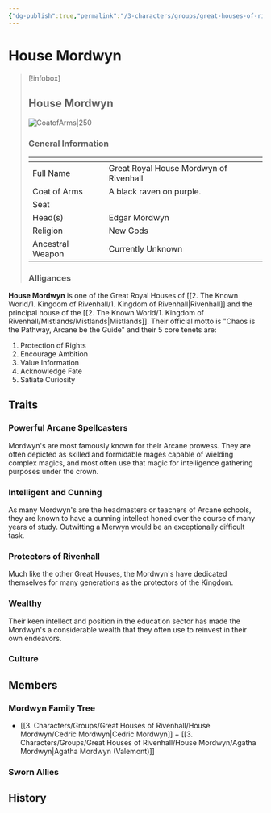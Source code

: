 ```yaml
---
{"dg-publish":true,"permalink":"/3-characters/groups/great-houses-of-rivenhall/house-mordwyn/house-mordwyn/"}
---
```


# House Mordwyn
> [!infobox] 
> ## House Mordwyn
> ![CoatofArms|250](https://i.imgur.com/Lcwyvn0.png)
> ### General Information
> <table><thead><tr><th colspan="2"></th></tr></thead><tbody><tr><td>Full Name</td><td>Great Royal House Mordwyn of Rivenhall</td></tr><tr><td>Coat of Arms</td><td>A black raven on purple. </td></tr><tr><td>Seat</td><td></td></tr><tr><td>Head(s)</td><td>Edgar Mordwyn</td></tr><tr><td>Religion</td><td> New Gods</td></tr><tr><td>Ancestral Weapon</td><td>Currently Unknown</td></tr></tbody></table>
><h3> Alligances </h3>

**House Mordwyn** is one of the Great Royal Houses of [[2. The Known World/1. Kingdom of Rivenhall/1. Kingdom of Rivenhall\|Rivenhall]] and the principal house of the [[2. The Known World/1. Kingdom of Rivenhall/Mistlands/Mistlands\|Mistlands]]. Their official motto is "Chaos is the Pathway, Arcane be the Guide" and their 5 core tenets are: 
1. Protection of Rights
2. Encourage Ambition 
3. Value Information 
4. Acknowledge Fate
5. Satiate Curiosity

## Traits
### Powerful Arcane Spellcasters
Mordwyn's are most famously known for their Arcane prowess. They are often depicted as skilled and formidable mages capable of wielding complex magics, and most often use that magic for intelligence gathering purposes under the crown. 

### Intelligent and Cunning
As many Mordwyn's are the headmasters or teachers of Arcane schools, they are known to have a cunning intellect honed over the course of many years of study. Outwitting a Merwyn would be an exceptionally difficult task.

### Protectors of Rivenhall
Much like the other Great Houses, the Mordwyn's have dedicated themselves for many generations as the protectors of the Kingdom. 

### Wealthy
Their keen intellect and position in the education sector has made the Mordwyn's a considerable wealth that they often use to reinvest in their own endeavors. 

### Culture

## Members
### Mordwyn Family Tree
- [[3. Characters/Groups/Great Houses of Rivenhall/House Mordwyn/Cedric Mordwyn\|Cedric Mordwyn]] + [[3. Characters/Groups/Great Houses of Rivenhall/House Mordwyn/Agatha Mordwyn\|Agatha Mordwyn (Valemont)]]
### Sworn Allies

## History
